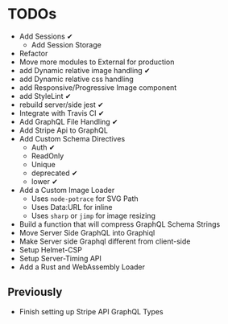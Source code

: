 # TODOs

- Add Sessions ✔
  - Add Session Storage
- Refactor
- Move more modules to External for production
- add Dynamic relative image handling ✔
- add Dynamic relative css handling
- add Responsive/Progressive Image component
- add StyleLint ✔
- rebuild server/side jest ✔
- Integrate with Travis CI ✔
- Add GraphQL File Handling ✔
- Add Stripe Api to GraphQL
- Add Custom Schema Directives
  - Auth ✔
  - ReadOnly
  - Unique
  - deprecated ✔
  - lower ✔
- Add a Custom Image Loader
  - Uses `node-potrace` for SVG Path
  - Uses Data:URL for inline
  - Uses `sharp` or `jimp` for image resizing
- Build a function that will compress GraphQL Schema Strings
- Move Server Side GraphQL into Graphiql
- Make Server side Graphql different from client-side
- Setup Helmet-CSP
- Setup Server-Timing API
- Add a Rust and WebAssembly Loader

## Previously

- Finish setting up Stripe API GraphQL Types
